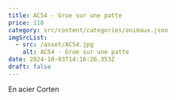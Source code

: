 ```yaml
---
title: AC54 - Grue sur une patte
price: 110
category: src/content/categories/animaux.json
imgSrcList:
  - src: /asset/AC54.jpg
    alt: AC54 - Grue sur une patte
date: 2024-10-03T14:16:26.353Z
draft: false
---
```


En acier Corten
